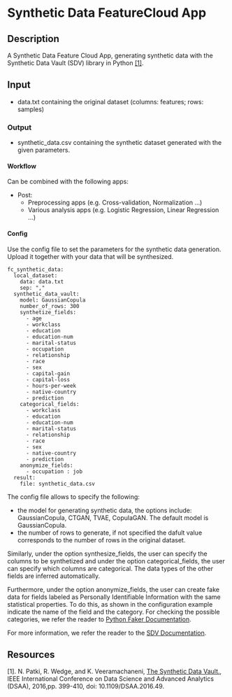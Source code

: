 # Synthetic Data FeatureCloud App 

## Description
A Synthetic Data Feature Cloud App, generating synthetic data with the Synthetic Data Vault (SDV) library in Python [[1]](#Resources). 

## Input 
- data.txt containing the original dataset (columns: features; rows: samples)

### Output
- synthetic_data.csv containing the synthetic dataset generated with the given parameters.

#### Workflow
Can be combined with the following apps:
- Post: 
  - Preprocessing apps (e.g. Cross-validation, Normalization ...) 
  - Various analysis apps (e.g. Logistic Regression, Linear Regression ...)


#### Config 
Use the config file to set the parameters for the synthetic data generation. Upload it together with your data that will be synthesized. 

```
fc_synthetic_data: 
  local_dataset:
    data: data.txt
    sep: ","
  synthetic_data_vault:
    model: GaussianCopula
    number_of_rows: 300
    synthetize_fields:
      - age
      - workclass
      - education
      - education-num 
      - marital-status
      - occupation 
      - relationship
      - race
      - sex
      - capital-gain
      - capital-loss
      - hours-per-week
      - native-country
      - prediction
    categorical_fields:
      - workclass
      - education
      - education-num 
      - marital-status
      - relationship
      - race
      - sex
      - native-country
      - prediction
    anonymize_fields:
      - occupation : job 
  result:
    file: synthetic_data.csv
```

The config file allows to specify the following: 
- the model for generating synthetic data, the options include: GaussianCopula, CTGAN, TVAE, CopulaGAN. The default model is GaussianCopula.
- the number of rows to generate, if not specified the dafult value corresponds to the number of rows in the original dataset. 

Similarly, under the option synthesize_fields, the user can specify the columns to be synthetized and under the option categorical_fields, the user can specify which columns are categorical. The data types of the other fields are inferred automatically.

Furthermore, under the option anonymize_fields, the user can create fake data for fields labeled as Personally Identifiable Information with the same statistical properties. To do this, as shown in the configuration example indicate the name of the field and the category. For checking the possible categories, we refer the reader to [Python Faker Documentation](https://faker.readthedocs.io/en/master/providers.html).

For more information, we refer the reader to the [SDV Documentation](https://sdv.dev/SDV/developer_guides/sdv/metadata.html).

## Resources

[1]. N. Patki, R. Wedge, and K. Veeramachaneni, [The Synthetic Data Vault.](https://dai.lids.mit.edu/wp-content/uploads/2018/03/SDV.pdf), IEEE International Conference on Data Science and Advanced Analytics (DSAA), 2016,pp. 399-410, doi: 10.1109/DSAA.2016.49.
